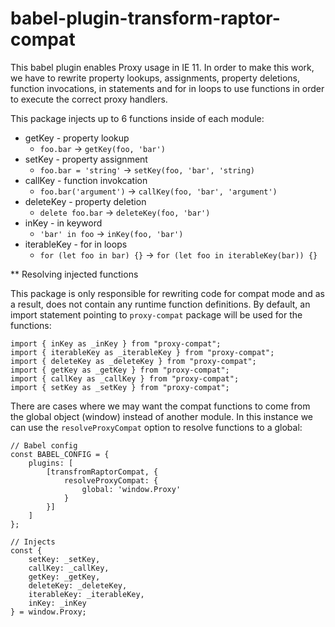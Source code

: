 # babel-plugin-transform-raptor-compat

This babel plugin enables Proxy usage in IE 11. In order to make this work, we have to rewrite property lookups, assignments, property deletions, function invocations, in statements and for in loops to use functions in order to execute the correct proxy handlers.

This package injects up to 6 functions inside of each module:
- getKey - property lookup
  * `foo.bar` -> `getKey(foo, 'bar')`
- setKey - property assignment
  * `foo.bar = 'string'` -> `setKey(foo, 'bar', 'string)`
- callKey - function invokcation
  * `foo.bar('argument')` -> `callKey(foo, 'bar', 'argument')`
- deleteKey - property deletion
  * `delete foo.bar` -> `deleteKey(foo, 'bar')`
- inKey - in keyword
  * `'bar' in foo` -> `inKey(foo, 'bar')`
- iterableKey - for in loops
  * `for (let foo in bar) {}` -> `for (let foo in iterableKey(bar)) {}`


** Resolving injected functions

This package is only responsible for rewriting code for compat mode and as a result, does not contain any runtime function definitions. By default, an import statement pointing to `proxy-compat` package will be used for the functions:

```
import { inKey as _inKey } from "proxy-compat";
import { iterableKey as _iterableKey } from "proxy-compat";
import { deleteKey as _deleteKey } from "proxy-compat";
import { getKey as _getKey } from "proxy-compat";
import { callKey as _callKey } from "proxy-compat";
import { setKey as _setKey } from "proxy-compat";
```

There are cases where we may want the compat functions to come from the global object (window) instead of another module. In this instance we can use the `resolveProxyCompat` option to resolve functions to a global:

```
// Babel config
const BABEL_CONFIG = {
    plugins: [
        [transfromRaptorCompat, {
            resolveProxyCompat: {
                global: 'window.Proxy'
            }
        }]
    ]
};

// Injects
const {
    setKey: _setKey,
    callKey: _callKey,
    getKey: _getKey,
    deleteKey: _deleteKey,
    iterableKey: _iterableKey,
    inKey: _inKey
} = window.Proxy;
```



